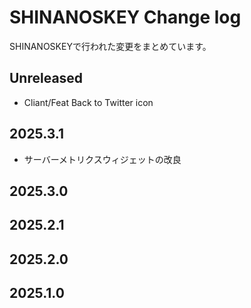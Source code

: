 # SHINANOSKEY Change log
SHINANOSKEYで行われた変更をまとめています。

## Unreleased
- Cliant/Feat Back to Twitter icon
## 2025.3.1
- サーバーメトリクスウィジェットの改良
## 2025.3.0

## 2025.2.1

## 2025.2.0

## 2025.1.0
